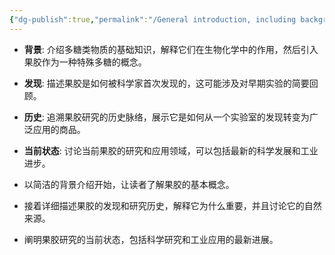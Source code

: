 ```yaml
---
{"dg-publish":true,"permalink":"/General introduction, including background, discovery, history, current status/","dgPassFrontmatter":true}
---
```



- **背景**: 介绍多糖类物质的基础知识，解释它们在生物化学中的作用，然后引入果胶作为一种特殊多糖的概念。
- **发现**: 描述果胶是如何被科学家首次发现的，这可能涉及对早期实验的简要回顾。
- **历史**: 追溯果胶研究的历史脉络，展示它是如何从一个实验室的发现转变为广泛应用的商品。
- **当前状态**: 讨论当前果胶的研究和应用领域，可以包括最新的科学发展和工业进步。


- 以简洁的背景介绍开始，让读者了解果胶的基本概念。
- 接着详细描述果胶的发现和研究历史，解释它为什么重要，并且讨论它的自然来源。
- 阐明果胶研究的当前状态，包括科学研究和工业应用的最新进展。
